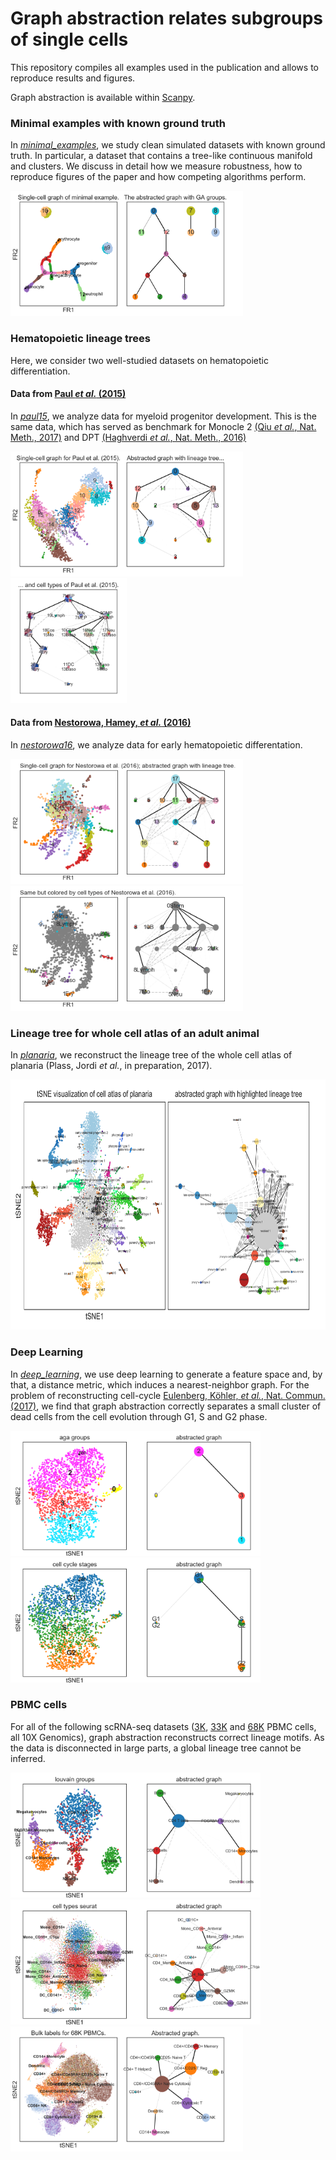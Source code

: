 # Graph abstraction relates subgroups of single cells

This repository compiles all examples used in the publication and allows to reproduce results and figures.

Graph abstraction is available within [Scanpy](https://scanpy.readthedocs.io).

### Minimal examples with known ground truth

In [*minimal_examples*](minimal_examples), we study clean simulated datasets
with known ground truth. In particular, a dataset that contains a tree-like
continuous manifold and clusters. We discuss in detail how we measure
robustness, how to reproduce figures of the paper and how competing algorithms
perform.

<img src="./minimal_examples/figures/aga.png" height="200">

### Hematopoietic lineage trees

Here, we consider two well-studied datasets on hematopoietic differentiation.

#### Data from [Paul *et al.* (2015)](http://doi.org/10.1016/j.cell.2015.11.01)

In [*paul15*](paul15), we analyze data for myeloid progenitor development. This is the same
data, which has served as benchmark for Monocle 2 [(Qiu *et al.*,
  Nat. Meth., 2017)](https://doi.org/10.1038/nmeth.4402) and DPT [(Haghverdi *et al.*, Nat. Meth.,
  2016)](https://doi.org/10.1038/nmeth.3971)

<img src="./paul15/figures/aga.png" height="200"><img src="./paul15/figures/aga_graph.png" height="200">

#### Data from [Nestorowa, Hamey, *et al.* (2016)](http://doi.org/10.1182/blood-2016-05-716480)

In [*nestorowa16*](nestorowa16), we analyze data for early hematopoietic differentation.

<img src="./nestorowa16/figures/aga.png" height="200">
<img src="./nestorowa16/figures/aga_cell_types.png" height="200">

### Lineage tree for whole cell atlas of an adult animal

In [*planaria*](planaria), we reconstruct the lineage tree of the whole cell atlas
of planaria (Plass, Jordi *et al.*, in preparation, 2017).

<img src="./planaria/figures/aga.png" height="400">

### Deep Learning

In [*deep_learning*](deep_learning), we use deep learning to generate a feature space and, by that, a distance metric, which induces a nearest-neighbor graph. For the problem of reconstructing cell-cycle [Eulenberg, Köhler, *et al.*, Nat. Commun. (2017)](https://doi.org/10.1101/081364), we find that graph abstraction correctly separates a small cluster of dead cells from the cell evolution through G1, S and G2 phase.

<img src="./deep_learning/figures/aga.png" height="200">
<img src="./deep_learning/figures/aga_cell_cycle_stages.png" height="200">

### PBMC cells

For all of the following scRNA-seq datasets ([3K](https://support.10xgenomics.com/single-cell-gene-expression/datasets/1.1.0/pbmc3k), [33K](https://support.10xgenomics.com/single-cell-gene-expression/datasets/1.1.0/pbmc33k) and [68K](https://doi.org/10.1038/ncomms14049) PBMC cells, all 10X Genomics), graph abstraction reconstructs correct lineage motifs. As the data is disconnected in large parts, a global lineage tree cannot be inferred.

<img src="./pbmcs/figures/aga_pbmc3k.png" height="200">
<img src="./pbmcs/figures/aga_pbmc33k.png" height="200">
<img src="./pbmcs/figures/aga_pbmc68k.png" height="200">
